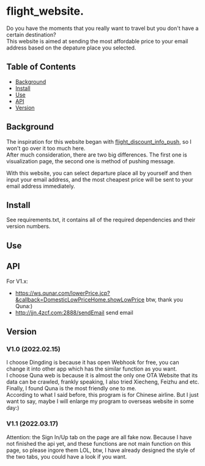 # flight_website. 
Do you have the moments that you really want to travel but you don't have a certain destination?   
This website is aimed at sending the most affordable price to your email address based on the depature place you selected.   



## Table of Contents

- [Background](#background)
- [Install](#install)
- [Use](#use)
- [API](#api)
- [Version](#version)



## Background

The inspiration for this website began with [flight_discount_info_push](https://github.com/ningninga/flight_discount_info_push), so I won't go over it too much here.   
After much consideration, there are two big differences. The first one is visualization page, the second one is method of pushing message.  
  
With this website, you can select departure place all by yourself and then input your email address, and the most cheapest price will be sent to your email address immediately.


## Install

See requirements.txt, it contains all of the required dependencies and their version numbers.
## Use



## API
For V1.x:   
- https://ws.qunar.com/lowerPrice.jcp?&callback=DomesticLowPriceHome.showLowPrice  btw, thank you Quna:)
- http://jjn.4zcf.com:2888/sendEmail send email


## Version
### V1.0 (2022.02.15)
I choose Dingding is because it has open Webhook for free, you can change it into other app which has the similar function as you want.    
I choose Quna web is because it is almost the only one OTA Website that its data can be crawled, frankly speaking, I also tried Xiecheng, Feizhu and etc. Finally, I found Quna is the most friendly one to me.  
According to what I said before, this program is for Chinese airline. But I just want to say, maybe I will enlarge my program to overseas website in some day:)
### V1.1 (2022.03.17)
Attention: the Sign In/Up tab on the page are all fake now. Because I have not finished the api yet, and these functions are not main function on this page, so please ingore them LOL, btw, I have already designed the style of the two tabs, you could have a look if you want.

  





